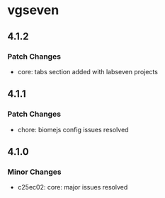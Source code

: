 # vgseven

## 4.1.2

### Patch Changes

- core: tabs section added with labseven projects

## 4.1.1

### Patch Changes

- chore: biomejs config issues resolved

## 4.1.0

### Minor Changes

- c25ec02: core: major issues resolved
